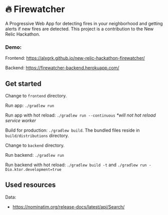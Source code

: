 # 🔥 Firewatcher

A Progressive Web App for detecting fires in your neighborhood and getting alerts if new fires are detected.
This project is a contribution to the New Relic Hackathon.

### Demo: 

Frontend: https://alxgrk.github.io/new-relic-hackathon-firewatcher/

Backend: https://firewatcher-backend.herokuapp.com/


## Get started

Change to `frontend` directory.

Run app: `./gradlew run`

Run app with hot reload: `./gradlew run --continuous` _*will not hot reload service worker_

Build for production: `./gradlew build`. The bundled files reside in `build/distributions` directory.

Change to `backend` directory.

Run backend: `./gradlew run`

Run backend with hot reload: `./gradlew build -t` and `./gradlew run -Dio.ktor.development=true`

## Used resources

Data:
 - https://nominatim.org/release-docs/latest/api/Search/
